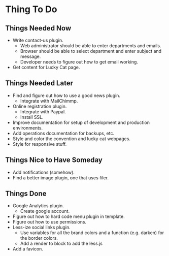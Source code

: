 Thing To Do
===========

Things Needed Now
-----------------

* Write contact-us plugin.
  - Web administrator should be able to enter departments and emails.
  - Browser should be able to select department and enter subject and message.
  - Developer needs to figure out how to get email working.
* Get content for Lucky Cat page.

Things Needed Later
-------------------

* Find and figure out how to use a good news plugin.
  - Integrate with MailChimmp.
* Online registration plugin.
  - Integrate with Paypal.
  - Install SSL.
* Improve documentation for setup of development and production environments.
* Add operations documentation for backups, etc.
* Style and color the convention and lucky cat webpages.
* Style for responsive stuff.


Things Nice to Have Someday
--------------------------

* Add notifications (somehow).
* Find a better image plugin, one that uses filer.

Things Done
-----------

* Google Analytics plugin.
  - Create google account.
* Figure out how to hard code menu plugin in template.
* Figure out how to use permissions.
* Less-ize social links plugin.
  - Use variables for all the brand colors and a function (e.g. darken) for the border colors.
  - Add a render to block to add the less.js
* Add a favicon.


